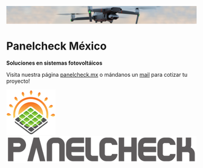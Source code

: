 <a href="https://panelcheck.mx/"><img src="img/drone/Servicios.jpg" alt="" /></a>

# **Panelcheck México** 

**Soluciones en sistemas fotovoltáicos**

Visita nuestra página [panelcheck.mx](https://panelcheck.mx/) o mándanos un [mail](mailto:alejandro@panelcheck.mx) para cotizar tu proyecto!

<!-- ![Panelcheck](img/logo-icon.svg) ![México](img/logo-title.svg) -->

<a href="https://panelcheck.mx/">
  <img src="img/logo-icon.svg" alt="Panelcheck"/>
  <img src="img/logo-title.svg" alt="México"/>
</a>
